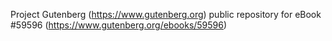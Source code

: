 Project Gutenberg (https://www.gutenberg.org) public repository for
eBook #59596 (https://www.gutenberg.org/ebooks/59596)
